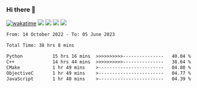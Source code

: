 ### Hi there 👋
[![wakatime](https://wakatime.com/badge/user/368879df-dc38-4b1a-86c4-8a2054a0e074.svg)](https://wakatime.com/@368879df-dc38-4b1a-86c4-8a2054a0e074)
<img src="https://img.shields.io/badge/Windows-0078D6?style=flat&logo=Windows&logoColor=white">
<img src="https://img.shields.io/badge/IntelliJ_IDEA-000000.svg?style=flat&logo=IntelliJ-IDEA&logoColor=white">
<img src="https://img.shields.io/badge/Visual_Studio_Code-007ACC?style=flat&logo=Visual-Studio-Code&logoColor=white">
<img src="https://img.shields.io/badge/Discord-5865F2?label=kano%233578&style=flat&logo=discord&logoColor=white">
<br>


<!--START_SECTION:waka-->

```txt
From: 14 October 2022 - To: 05 June 2023

Total Time: 38 hrs 8 mins

Python           15 hrs 16 mins  >>>>>>>>>>---------------   40.04 %
C++              14 hrs 44 mins  >>>>>>>>>>---------------   38.64 %
CMake            1 hr 49 mins    >------------------------   04.80 %
ObjectiveC       1 hr 49 mins    >------------------------   04.77 %
JavaScript       1 hr 40 mins    >------------------------   04.39 %
```

<!--END_SECTION:waka-->

